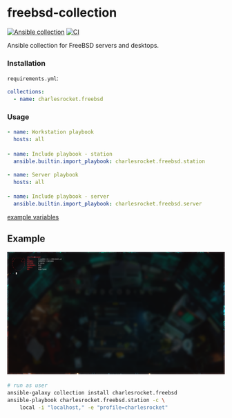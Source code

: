 # freebsd-collection
[![Ansible collection](https://img.shields.io/ansible/collection/2410)](https://galaxy.ansible.com/charlesrocket/freebsd)
[![CI](https://github.com/charlesrocket/freebsd-collection/actions/workflows/ci.yml/badge.svg)](https://github.com/charlesrocket/freebsd-collection/actions/workflows/ci.yml)

Ansible collection for FreeBSD servers and desktops.

### Installation

`requirements.yml`:

```yaml
collections:
  - name: charlesrocket.freebsd
```

### Usage

```yaml
- name: Workstation playbook
  hosts: all

- name: Include playbook - station
  ansible.builtin.import_playbook: charlesrocket.freebsd.station
```

```yaml
- name: Server playbook
  hosts: all

- name: Include playbook - server
  ansible.builtin.import_playbook: charlesrocket.freebsd.server
```

[example variables](https://github.com/charlesrocket/freebsd-collection/tree/trunk/playbooks/vars/charlesrocket)

## Example

<img src="assets/screenshot.png" alt="screenshot" width="900"/>

```sh
# run as user
ansible-galaxy collection install charlesrocket.freebsd
ansible-playbook charlesrocket.freebsd.station -c \
    local -i "localhost," -e "profile=charlesrocket"
```
